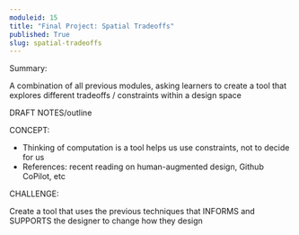 ```yaml
---
moduleid: 15
title: "Final Project: Spatial Tradeoffs"
published: True
slug: spatial-tradeoffs
---
```


Summary:

A combination of all previous modules, asking learners to create a tool that explores different tradeoffs / constraints within a design space

DRAFT NOTES/outline

CONCEPT:

- Thinking of computation is a tool helps us use constraints, not to decide for us
- References: recent reading on human-augmented design, Github CoPilot, etc

CHALLENGE:

Create a tool that uses the previous techniques that INFORMS and SUPPORTS the designer to change how they design

